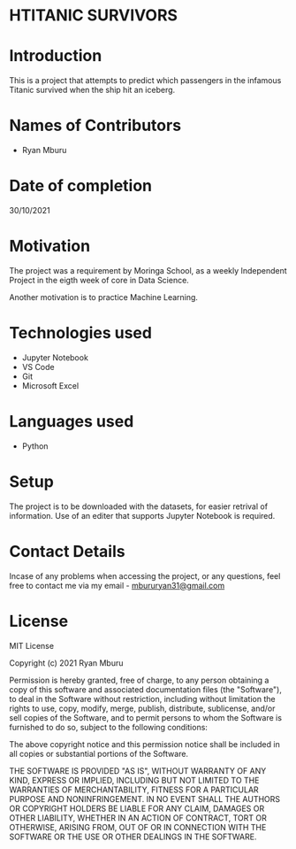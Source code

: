 # HTITANIC SURVIVORS

# Introduction
This is a project that attempts to predict which passengers in the infamous Titanic survived when the ship hit an iceberg.

# Names of Contributors
- Ryan Mburu

# Date of completion
30/10/2021

# Motivation
The project was a requirement by Moringa School, as a weekly Independent Project in the eigth week of core in Data Science.

Another motivation is to practice Machine Learning.

# Technologies used
- Jupyter Notebook
- VS Code
- Git
- Microsoft Excel

# Languages used
- Python

# Setup
The project is to be downloaded with the datasets, for easier retrival of information. Use of an editer that supports Jupyter Notebook is required.

# Contact Details
Incase of any problems when accessing the project, or any questions, feel free to contact me via my email - mbururyan31@gmail.com

# License
MIT License

Copyright (c) 2021 Ryan Mburu

Permission is hereby granted, free of charge, to any person obtaining a copy
of this software and associated documentation files (the "Software"), to deal
in the Software without restriction, including without limitation the rights
to use, copy, modify, merge, publish, distribute, sublicense, and/or sell
copies of the Software, and to permit persons to whom the Software is
furnished to do so, subject to the following conditions:

The above copyright notice and this permission notice shall be included in all
copies or substantial portions of the Software.

THE SOFTWARE IS PROVIDED "AS IS", WITHOUT WARRANTY OF ANY KIND, EXPRESS OR
IMPLIED, INCLUDING BUT NOT LIMITED TO THE WARRANTIES OF MERCHANTABILITY,
FITNESS FOR A PARTICULAR PURPOSE AND NONINFRINGEMENT. IN NO EVENT SHALL THE
AUTHORS OR COPYRIGHT HOLDERS BE LIABLE FOR ANY CLAIM, DAMAGES OR OTHER
LIABILITY, WHETHER IN AN ACTION OF CONTRACT, TORT OR OTHERWISE, ARISING FROM,
OUT OF OR IN CONNECTION WITH THE SOFTWARE OR THE USE OR OTHER DEALINGS IN THE
SOFTWARE.